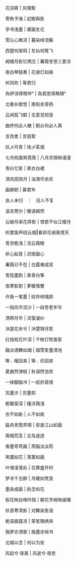 花羽霄 | 风翎絮

寄魚予海 | 記樹與影

亭书浅墨 | 黛画生花

雪沁心微凉 | 暮染绯流觞

西楚何翠鸣 | 东仙何鹭飞

阙楼月影忆两忘 | 蒹葭苍苍三更凉

夜白琴鼓奏 | 花谢灯如昼

听风吹 | 等君归

為伊消得憔悴° | 為君思得無顏°

北巷长歌悠 | 南街余音扬

云闲孤飞鹤 | 无意觅知音

曲终何必人散 | 剧众何必人离

言孜柔 | 言慈絮

玖乄丹青 | 玦乄茗烟

七月梳眉笑莞莞 | 八月苏锦映漫漫

青衫忆笙 | 素衣白裙

清风揽晓月 | 浊酒尽余欢

画卿颜 | 慕君年

良人未归　｜　旧人不复

温言莞尔 | 暖语嫣然

云破月来花弄影 | 恨君不似江楼月

听罢笛声绕云烟‖看却花谢离恨天

青空栀浅 | 流云薇眠

祈心姒音 | 迟绾画心

蒹葭已不在 | 白露难成双

青弦墨韵 | 素骨白筝

夜寒影對 | 夢暖情雙

许我一笔墨 | 绘你倾城颜

一指风华流沙 | 一段苍老年华

清暝月华 | 流萤凝纱

沐瑟花末兮 | 沐楚锦月笙

红烛枕花叶深 | 千帐灯牧笛笙

融淡酒舞如烟 | 烟雪笙墨清池

等╮皒回来 | 等╮伱回来

夏曲然津桃 | 秋语然池杏

一抹胭脂冷 | 一纸折扇情

苏墨汐 | 苏墨熙

栀暖棠深 | 槿凉薇浅

衣不如新 | 人不如故

扁舟羌管弄晴 | 安是江山如画

南城荒芜 | 北岛迷途

香墨弯弯画 | 燕脂淡淡筠

笑靥如花 | 落寞如画

叶埋凌落处 | 花葬盛开时

梦寻千古醉 | 月暖如梵音

墨染成画 | 执念如花

梨花映白唤阡陌 | 朝花字阙映阑珊

玖音寒清影 | 对舞染笙语

栀语眉蔻凉 | 茉笙锦绣央

挽梦亦清歌 | 挽墨亦倾书

北城以念 | 何以为安

风起兮·夜美 | 风逝兮·夜悲